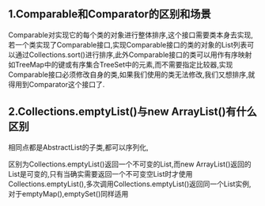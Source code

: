 ## 1.Comparable和Comparator的区别和场景

Comparable对实现它的每个类的对象进行整体排序,这个接口需要类本身去实现,若一个类实现了Comparable接口,实现Comparable接口的类的对象的List列表可以通过Collections.sort()进行排序,此外Comparable接口的类可以用作有序映射如TreeMap中的键或有序集合TreeSet中的元素,而不需要指定比较器,实现Comparable接口必须修改自身的类,如果我们使用的类无法修改,我们又想排序,就得用到Comparator这个接口了.

## 2.Collections.emptyList()与new ArrayList()有什么区别

相同点都是AbstractList的子类,都可以序列化,

区别为Collections.emptyList()返回一个不可变的List,而new ArrayList()返回的List是可变的,只有当确实需要返回一个不可变空List时才使用Collections.emptyList(),多次调用Collections.emptyList()返回同一个List实例,对于emptyMap(),emptySet()同样适用